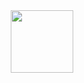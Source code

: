 <div id="header" align="center">
  <img src="https://media.giphy.com/media/IcTPgN5cI0Ij464QCa/giphy.gif" width="100"/>
</div>
